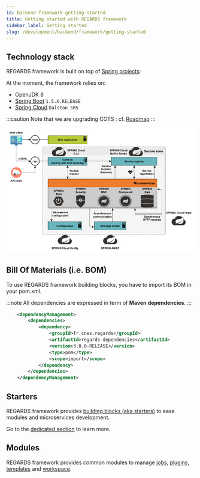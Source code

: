 ```yaml
---
id: backend-framework-getting-started
title: Getting started with REGARDS framework
sidebar_label: Getting started
slug: /development/backend/framework/getting-started
---
```


## Technology stack

REGARDS framework is built on top of [Spring projects](https://spring.io/):

At the moment, the framework relies on:
  * OpenJDK 8
  * [Spring Boot](https://spring.io/projects/spring-boot#learn) `1.5.X.RELEASE`
  * [Spring Cloud](https://spring.io/projects/spring-cloud#learn) `Dalston SR5`

:::caution
Note that we are upgrading COTS : cf. [Roadmap](/home/roadmap/#v400)
:::

![](/schemas/architecture/microservice_architecture_spring.png)

## Bill Of Materials (i.e. BOM)

To use REGARDS framework building blocks, you have to import its BOM in your pom.xml.

:::note
All dependencies are expressed in term of **Maven dependencies**. 
:::

```xml
    <dependencyManagement>
        <dependencies>
            <dependency>
                <groupId>fr.cnes.regards</groupId>
                <artifactId>regards-dependencies</artifactId>
                <version>3.0.0-RELEASE</version>
                <type>pom</type>
                <scope>import</scope>
            </dependency>
        </dependencies>
    </dependencyManagement>
```

## Starters

REGARDS framework provides [building blocks (aka starters)](starters) to ease modules and microservices development.

Go to the [dedicated section](starters) to learn more.

## Modules

REGARDS framework provides common modules to manage [jobs](modules/jobs), [plugins](modules/plugins), [templates](modules/templates) and [workspace](modules/workspace).